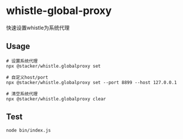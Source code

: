 # whistle-global-proxy
快速设置whistle为系统代理

## Usage
```
# 设置系统代理
npx @stacker/whistle.globalproxy set

# 自定义host/port
npx @stacker/whistle.globalproxy set --port 8899 --host 127.0.0.1

# 清空系统代理
npx @stacker/whistle.globalproxy clear
```

## Test

```
node bin/index.js
```
